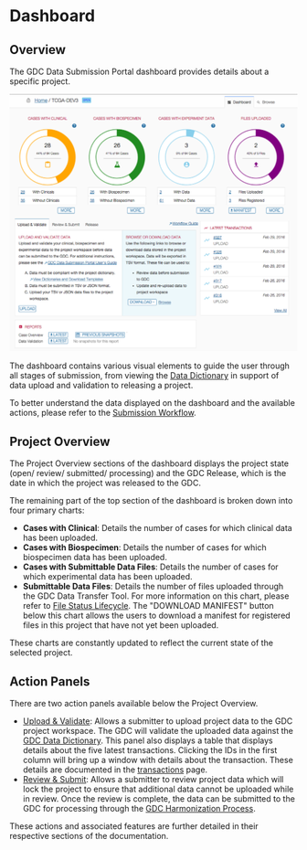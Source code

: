 # Dashboard

## Overview

The GDC Data Submission Portal dashboard provides details about a specific project.

[![GDC Submission Dashboard Page](images/GDC_Submission_Dashboard.png)](images/GDC_Submission_Dashboard.png "Click to see the full image.")

The dashboard contains various visual elements to guide the user through all stages of submission, from viewing the [Data Dictionary](https://gdc-docs.nci.nih.gov/Data_Dictionary/) in support of data upload and validation to releasing a project.

To better understand the data displayed on the dashboard and the available actions, please refer to the [Submission Workflow](Submission_Workflow.md).

## Project Overview
The Project Overview sections of the dashboard displays the project state (open/ review/ submitted/ processing) and the GDC Release, which is the date in which the project was released to the GDC.

The remaining part of the top section of the dashboard is broken down into four primary charts:

* __Cases with Clinical__: Details the number of cases for which clinical data has been uploaded.
* __Cases with Biospecimen__: Details the number of cases for which biospecimen data has been uploaded.
* __Cases with Submittable Data Files__: Details the number of cases for which experimental data has been uploaded.
* __Submittable Data Files__: Details the number of files uploaded through the GDC Data Transfer Tool. For more information on this chart, please refer to [File Status Lifecycle](Submission_Workflow.md#file-status-life-cycle).
The "DOWNLOAD MANIFEST" button below this chart allows the users to download a manifest for registered files in this project that have not yet been uploaded.

These charts are constantly updated to reflect the current state of the selected project.

## Action Panels

There are two action panels available below the Project Overview.

* [Upload & Validate](Upload_Data.md): Allows a submitter to upload project data to the GDC project workspace. The GDC will validate the uploaded data against the [GDC Data Dictionary](https://gdc-docs.nci.nih.gov/Data_Dictionary/). This panel also displays a table that displays details about the five latest transactions. Clicking the IDs in the first column will bring up a window with details about the transaction. These details are documented in the [transactions](Transactions.md) page.  
* [Review & Submit](Submit_Release.md#review-and-submit): Allows a submitter to review project data which will lock the project to ensure that additional data cannot be uploaded while in review. Once the review is complete, the data can be submitted to the GDC for processing through the [GDC Harmonization Process](https://gdc.nci.nih.gov/submit-data/gdc-data-harmonization).

These actions and associated features are further detailed in their respective sections of the documentation.

